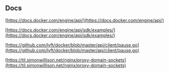 ## Docs

[https://docs.docker.com/engine/api/](https://docs.docker.com/engine/api/)

[https://docs.docker.com/engine/api/sdk/examples/](https://docs.docker.com/engine/api/sdk/examples/)

[https://github.com/lyft/docker/blob/master/api/client/pause.go](https://github.com/lyft/docker/blob/master/api/client/pause.go)

[https://til.simonwillison.net/nginx/proxy-domain-sockets](https://til.simonwillison.net/nginx/proxy-domain-sockets)
